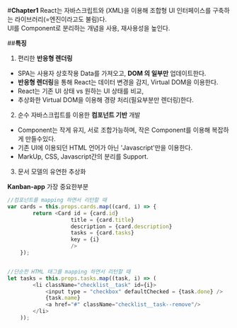 #**Chapter1**
React는 자바스크립트와 (XML)을 이용해 조합형 UI 인터페이스를 구축하는 라이브러리(=엔진이라고도 불림)다.<br>
UI를 Component로 분리하는 개념을 사용, 재사용성을 높인다.<br>


##**특징**

1. 편리한 **반응형 렌더링**
  - SPA는 사용자 상호작용 Data를 가져오고, **DOM 의 일부만** 업데이트한다.
  - **반응형 렌더링**을 통해 React는 데이터 변경을 감지, Virtual DOM을 이용한다.
  - React는 기존 UI 상태 vs 원하는 UI 상태를 비교,
  - 추상화한 Virtual DOM을 이용해 경량 처리(필요부분만 렌더링)한다.


2. 순수 자바스크립트를 이용한 **컴포넌트 기반** 개발
  - Component는 작게 유지, 서로 조합가능하며, 작은 Component를 이용해 복잡하게 만들수있다.
  - 기존 UI에 이용되던 HTML 언어가 아닌 'Javascript'만을 이용한다.
  - MarkUp, CSS, Javascript간의 분리를 Support.

3. 문서 모델의 유연한 추상화


**Kanban-app** 가장 중요한부분

```Javascript
//컴포넌트를 mapping 하면서 리턴할 때
var cards = this.props.cards.map((card, i) => {
        return <Card id = {card.id}
                    title = {card.title}
                    description = {card.description}
                    tasks = {card.tasks}
                    key = {i}
                    />
    });


//단순한 HTML 태그를 mapping 하면서 리턴할 때
let tasks = this.props.tasks.map((task, i) => (
        <li className="checklist__task" id={i}>
            <input type = "checkbox" defaultChecked = {task.done} />
            {task.name}
            <a href="#" className="checklist__task--remove"/>
        </li>
    ));


```
